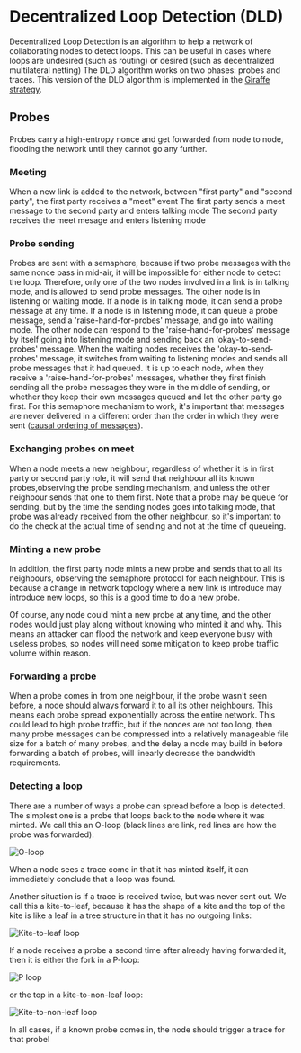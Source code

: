 # Decentralized Loop Detection (DLD)
Decentralized Loop Detection is an algorithm to help a network of collaborating nodes to detect loops.
This can be useful in cases where loops are undesired (such as routing) or desired (such as decentralized multilateral netting)
The DLD algorithm works on two phases: probes and traces. This version of the DLD algorithm is implemented in
the [Giraffe strategy](https://github.com/ledgerloops/strategy-pit/tree/main?tab=readme-ov-file#-giraffe).

## Probes
Probes carry a high-entropy nonce and get forwarded from node to node, flooding the network until they cannot go any further.
### Meeting
When a new link is added to the network, between "first party" and "second party", the first party receives a "meet" event
The first party sends a meet message to the second party and enters talking mode
The second party receives the meet mesage and enters listening mode

### Probe sending
Probes are sent with a semaphore, because if two probe messages with the same nonce pass in mid-air, it will be impossible for
either node to detect the loop. Therefore, only one of the two nodes involved in a link is in talking mode, and is allowed to send
probe messages. The other node is in listening or waiting mode.
If a node is in talking mode, it can send a probe message at any time.
If a node is in listening mode, it can queue a probe message, send a 'raise-hand-for-probes' message, and go into waiting mode.
The other node can respond to the 'raise-hand-for-probes' message by itself going into listening mode and sending back an
'okay-to-send-probes' message.
When the waiting nodes receives the 'okay-to-send-probes' message, it switches from waiting to listening modes and sends all probe
messages that it had queued.
It is up to each node, when they receive a 'raise-hand-for-probes' messages, whether they first finish sending all the probe messages
they were in the middle of sending, or whether they keep their own messages queued and let the other party go first.
For this semaphore mechanism to work, it's important that messages are never delivered in a different order than the order in which they
were sent ([causal ordering of messages](https://www.geeksforgeeks.org/causal-ordering-of-messages-in-distributed-system/)).

### Exchanging probes on meet
When a node meets a new neighbour, regardless of whether it is in first party or second party role, it will send that neighbour
all its known probes,observing the probe sending mechanism, and unless the other neighbour sends that one to them first.
Note that a probe may be queue for sending, but by the time the sending nodes goes into talking mode, that probe was already received
from the other neighbour, so it's important to do the check at the actual time of sending and not at the time of queueing.

### Minting a new probe
In addition, the first party node mints a new probe and sends that to all its neighbours, observing the semaphore protocol for each
neighbour. This is because a change in network topology where a new link is introduce may introduce new loops, so this is a good time
to do a new probe.

Of course, any node could mint a new probe at any time, and the other nodes would just play along without knowing who minted it and why.
This means an attacker can flood the network and keep everyone busy with useless probes, so nodes will need some mitigation to keep
probe traffic volume within reason.

### Forwarding a probe
When a probe comes in from one neighbour, if the probe wasn't seen before, a node should always forward it to all its other neighbours.
This means each probe spread exponentially across the entire network. This could lead to high probe traffic, but if the nonces are not
too long, then many probe messages can be compressed into a relatively manageable file size for a batch of many probes, and the delay
a node may build in before forwarding a batch of probes, will linearly decrease the bandwidth requirements.

### Detecting a loop
There are a number of ways a probe can spread before a loop is detected. The simplest one is a probe that loops back to the node
where it was minted. We call this an O-loop (black lines are link, red lines are how the probe was forwarded):

![O-loop](https://private-user-images.githubusercontent.com/408412/323499096-c3ffc1c5-d270-4f91-883b-6cdb49ab5d31.png?jwt=eyJhbGciOiJIUzI1NiIsInR5cCI6IkpXVCJ9.eyJpc3MiOiJnaXRodWIuY29tIiwiYXVkIjoicmF3LmdpdGh1YnVzZXJjb250ZW50LmNvbSIsImtleSI6ImtleTUiLCJleHAiOjE3MTM1MjU5MDcsIm5iZiI6MTcxMzUyNTYwNywicGF0aCI6Ii80MDg0MTIvMzIzNDk5MDk2LWMzZmZjMWM1LWQyNzAtNGY5MS04ODNiLTZjZGI0OWFiNWQzMS5wbmc_WC1BbXotQWxnb3JpdGhtPUFXUzQtSE1BQy1TSEEyNTYmWC1BbXotQ3JlZGVudGlhbD1BS0lBVkNPRFlMU0E1M1BRSzRaQSUyRjIwMjQwNDE5JTJGdXMtZWFzdC0xJTJGczMlMkZhd3M0X3JlcXVlc3QmWC1BbXotRGF0ZT0yMDI0MDQxOVQxMTIwMDdaJlgtQW16LUV4cGlyZXM9MzAwJlgtQW16LVNpZ25hdHVyZT0yZTE0YTBkMzY4MzQwOTA0OWVhZGI1YzQzYzExMWYwYjgxZmE3NTJjZDcwMDcxOWFjZjZkMGM2NjRhMGZiNzVjJlgtQW16LVNpZ25lZEhlYWRlcnM9aG9zdCZhY3Rvcl9pZD0wJmtleV9pZD0wJnJlcG9faWQ9MCJ9.-kTHEd_LxbT2x3wv89NkF3g-COd_q8kz3Gl6fLrvnIQ)

When a node sees a trace come in that it has minted itself, it can immediately conclude that a loop was found.

Another situation is if a trace is received twice, but was never sent out. We call this a kite-to-leaf, because it has the shape of a kite and the top of the kite is like a leaf in a tree structure in that it has no outgoing links:

![Kite-to-leaf loop](https://github.com/ledgerloops/strategy-pit/assets/408412/71b3265e-b8db-41b4-abd8-8242cd35adc6)

If a node receives a probe a second time after already having forwarded it, then it is either the fork in a P-loop:

![P loop](https://github.com/ledgerloops/strategy-pit/assets/408412/2ee178cb-5ccd-41b7-80f7-c12faeb9e382)

or the top in a kite-to-non-leaf loop:

![Kite-to-non-leaf loop](https://github.com/ledgerloops/strategy-pit/assets/408412/9f8f2f2c-4cb9-4868-b590-e0efee5368e5)

In all cases, if a known probe comes in, the node should trigger a trace for that probel